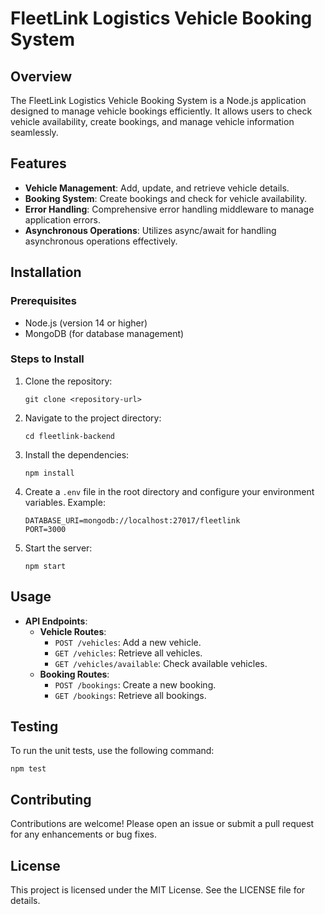# FleetLink Logistics Vehicle Booking System

## Overview
The FleetLink Logistics Vehicle Booking System is a Node.js application designed to manage vehicle bookings efficiently. It allows users to check vehicle availability, create bookings, and manage vehicle information seamlessly.

## Features
- **Vehicle Management**: Add, update, and retrieve vehicle details.
- **Booking System**: Create bookings and check for vehicle availability.
- **Error Handling**: Comprehensive error handling middleware to manage application errors.
- **Asynchronous Operations**: Utilizes async/await for handling asynchronous operations effectively.

## Installation

### Prerequisites
- Node.js (version 14 or higher)
- MongoDB (for database management)

### Steps to Install
1. Clone the repository:
   ```
   git clone <repository-url>
   ```
2. Navigate to the project directory:
   ```
   cd fleetlink-backend
   ```
3. Install the dependencies:
   ```
   npm install
   ```
4. Create a `.env` file in the root directory and configure your environment variables. Example:
   ```
   DATABASE_URI=mongodb://localhost:27017/fleetlink
   PORT=3000
   ```
5. Start the server:
   ```
   npm start
   ```

## Usage
- **API Endpoints**:
  - **Vehicle Routes**:
    - `POST /vehicles`: Add a new vehicle.
    - `GET /vehicles`: Retrieve all vehicles.
    - `GET /vehicles/available`: Check available vehicles.
  - **Booking Routes**:
    - `POST /bookings`: Create a new booking.
    - `GET /bookings`: Retrieve all bookings.

## Testing
To run the unit tests, use the following command:
```
npm test
```

## Contributing
Contributions are welcome! Please open an issue or submit a pull request for any enhancements or bug fixes.

## License
This project is licensed under the MIT License. See the LICENSE file for details.